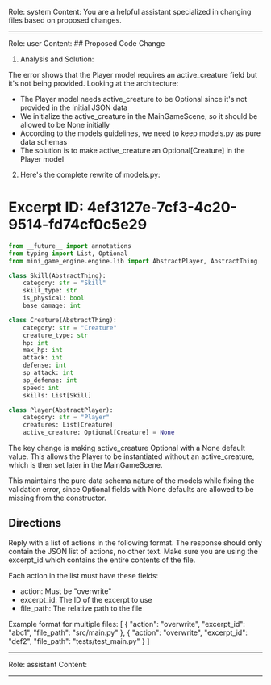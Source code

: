 Role: system
Content: You are a helpful assistant specialized in changing files based on proposed changes.
__________________
Role: user
Content: ## Proposed Code Change
1. Analysis and Solution:

The error shows that the Player model requires an active_creature field but it's not being provided. Looking at the architecture:

- The Player model needs active_creature to be Optional since it's not provided in the initial JSON data
- We initialize the active_creature in the MainGameScene, so it should be allowed to be None initially
- According to the models guidelines, we need to keep models.py as pure data schemas
- The solution is to make active_creature an Optional[Creature] in the Player model

2. Here's the complete rewrite of models.py:

# Excerpt ID: 4ef3127e-7cf3-4c20-9514-fd74cf0c5e29
```python main_game/models.py
from __future__ import annotations
from typing import List, Optional
from mini_game_engine.engine.lib import AbstractPlayer, AbstractThing

class Skill(AbstractThing):
    category: str = "Skill"
    skill_type: str  
    is_physical: bool
    base_damage: int

class Creature(AbstractThing):
    category: str = "Creature"
    creature_type: str
    hp: int
    max_hp: int
    attack: int
    defense: int
    sp_attack: int
    sp_defense: int
    speed: int
    skills: List[Skill]

class Player(AbstractPlayer):
    category: str = "Player"
    creatures: List[Creature]
    active_creature: Optional[Creature] = None
```

The key change is making active_creature Optional with a None default value. This allows the Player to be instantiated without an active_creature, which is then set later in the MainGameScene.

This maintains the pure data schema nature of the models while fixing the validation error, since Optional fields with None defaults are allowed to be missing from the constructor.

## Directions
Reply with a list of actions in the following format. The response should only contain the JSON list of actions, no other text.
Make sure you are using the excerpt_id which contains the entire contents of the file.

Each action in the list must have these fields:
- action: Must be "overwrite"
- excerpt_id: The ID of the excerpt to use
- file_path: The relative path to the file

Example format for multiple files:
[
    {
        "action": "overwrite",
        "excerpt_id": "abc1",
        "file_path": "src/main.py"
    },
    {
        "action": "overwrite",
        "excerpt_id": "def2",
        "file_path": "tests/test_main.py"
    }
]
__________________
Role: assistant
Content: 
__________________
